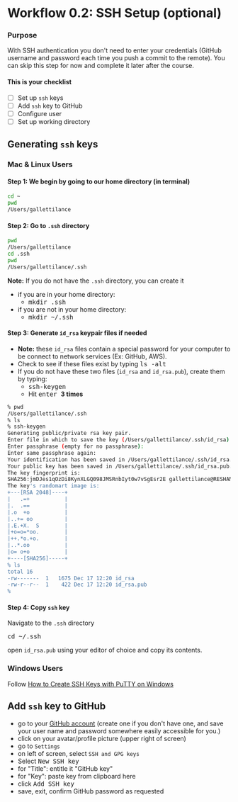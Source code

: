 # Workflow 0.2: SSH Setup (optional)

### Purpose

With SSH authentication you don't need to enter your credentials (GitHub username and password each time you push a commit to the remote).  You can skip this step for now and complete it later after the course.  

#### This is your checklist

- [ ] Set up `ssh` keys
- [ ] Add `ssh` key to GitHub
- [ ] Configure user
- [ ] Set up working directory

## Generating `ssh` keys

### Mac & Linux Users

#### Step 1:  We begin by going to our home directory (in terminal)

```bash
cd ~
pwd
/Users/gallettilance
```

#### Step 2:  Go to `.ssh` directory

```bash
pwd
/Users/gallettilance
cd .ssh
pwd
/Users/gallettilance/.ssh 
```

**Note:**  If you do not have the `.ssh` directory, you can create it

- if you are in your home directory:
	- <kbd> mkdir .ssh </kbd>  
- if you are not in your home directory:
	- <kbd> mkdir ~/.ssh </kbd>  


#### Step 3: Generate `id_rsa` keypair files if needed

- **Note:**  these `id_rsa` files contain a special password for your computer to be connect to network services (Ex:  GitHub, AWS).
- Check to see if these files exist by typing <kbd> ls -alt</kbd>
- If you do not have these two files (`id_rsa` and `id_rsa.pub`), create them by typing:  
	- <kbd> ssh-keygen</kbd>
	- Hit  <kbd> enter  </kbd> **3 times**

```bash
% pwd 
/Users/gallettilance/.ssh
% ls
% ssh-keygen
Generating public/private rsa key pair.
Enter file in which to save the key (/Users/gallettilance/.ssh/id_rsa): 
Enter passphrase (empty for no passphrase): 
Enter same passphrase again: 
Your identification has been saved in /Users/gallettilance/.ssh/id_rsa.
Your public key has been saved in /Users/gallettilance/.ssh/id_rsa.pub.
The key fingerprint is:
SHA256:jmDJes1qOzDi8KynXLGQ098JMSRnbIyt0w7vSgEsr2E gallettilance@RESHAMAs-MacBook-Pro.local
The key's randomart image is:
+---[RSA 2048]----+
|   .=+           |
|.  .==           |
|.o  +o           |
|..+= oo          |
|.E.+X.  S        |
|+o=o=*oo.        |
|++.*o.+o.        |
|..*.oo           |
|o= o+o           |
+----[SHA256]-----+
% ls
total 16
-rw-------  1   1675 Dec 17 12:20 id_rsa
-rw-r--r--  1    422 Dec 17 12:20 id_rsa.pub
% 
```

#### Step 4: Copy `ssh` key

Navigate to the `.ssh` directory

<kbd> cd ~/.ssh </kbd>  

open `id_rsa.pub` using your editor of choice and copy its contents.

### Windows Users

Follow [How to Create SSH Keys with PuTTY on Windows](https://www.digitalocean.com/docs/droplets/how-to/add-ssh-keys/create-with-putty/)


## Add `ssh` key to GitHub

- go to your [GitHub account](https://github.com/) (create one if you don't have one, and save your user name and password somewhere easily accessible for you.)
- click on your avatar/profile picture (upper right of screen)
- go to `Settings`
- on left of screen, select `SSH and GPG keys`
- Select <kbd> New SSH key </kbd>
- for "Title":  entitle it  "GitHub key"
- for "Key":  paste key from clipboard here
- click <kbd> Add SSH key </kbd>
- save, exit, confirm GitHub password as requested


